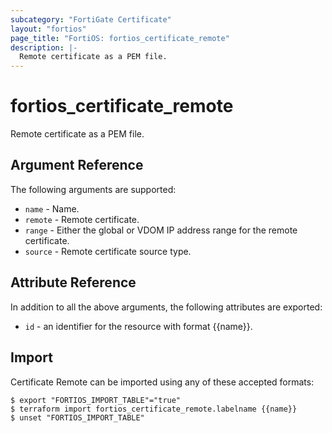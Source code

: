 ```yaml
---
subcategory: "FortiGate Certificate"
layout: "fortios"
page_title: "FortiOS: fortios_certificate_remote"
description: |-
  Remote certificate as a PEM file.
---
```


# fortios_certificate_remote
Remote certificate as a PEM file.

## Argument Reference

The following arguments are supported:

* `name` - Name.
* `remote` - Remote certificate.
* `range` - Either the global or VDOM IP address range for the remote certificate.
* `source` - Remote certificate source type.


## Attribute Reference

In addition to all the above arguments, the following attributes are exported:
* `id` - an identifier for the resource with format {{name}}.

## Import

Certificate Remote can be imported using any of these accepted formats:
```
$ export "FORTIOS_IMPORT_TABLE"="true"
$ terraform import fortios_certificate_remote.labelname {{name}}
$ unset "FORTIOS_IMPORT_TABLE"
```
